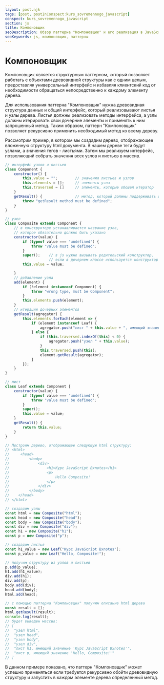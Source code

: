 ```yaml
---
layout: post.njk
tags: [post, postInConspect:kurs_sovremennogo_javascript]
conspect: kurs_sovremennogo_javascript
section: js
title: Компоновщик
seoDescription: Обзор паттерна "Компоновщик" и его реализация в JavaScript.
seoKeywords: js, компоновщик, паттерны
---
```

# Компоновщик

Компоновщик является структурным паттерном, который позволяет работать с объектами древовидной структуры как с одним целым, предоставляя универсальный интерфейс и избавляя клиентский код от необходимости обращаться непосредственно к каждому элементу дерева.

Для использования паттерна "Компоновщик" нужна древовидная структура данных и общий интерфейс, который реализовывают листья и узлы дерева. Листья должны реализовать методы интерфейса, а узлы должны итерировать свои дочерние элементы и применять к ним запрошенный метод. Таким образом, паттерн "Компоновщик" позволяет рекурсивно применить необходимый метод ко всему дереву.

Рассмотрим пример, в котором мы создадим дерево, отображающее вложенную структуру html документа. В нашем дереве теги будут узлами, а значения тегов - листьями. Затем мы реализуем интерфейс, позволяющий собрать значения всех узлов и листьев в массив.

```js
// интерфейс узлов и листьев
class Component {
    constructor() {
        this.value = "";        // значения листьев и узлов
        this.elements = [];     // элементы узла
        this.traversed = []     // элементы, которые обошел итератор
    }
    getResult() {               // метод, который должны поддерживать листья и узлы
        throw "getResult method must be defined";
    }
}

// узел
class Composite extends Component {
    // в конструкторе устанавливается название узла,
    // которое обязательно должно быть указано
    constructor(value) {
        if (typeof value === "undefined") {
            throw "value must be defined";
        }
        super();    // в js нужно вызывать родительский конструктор, 
                    // если в дочернем классе используется конструктор
        this.value = value;            

    }
    // добавление узла
    add(element) {
        if (!element instanceof Component) {
            throw "wrong type, must be Component";
        }
        this.elements.push(element);
    }
    // итерация дочерних элементов
    getResult(agregator) {
        this.elements.forEach(element => {
            if (element instanceof Leaf) {
                agregator.push("лист " + this.value + ", имеющий значение '" + element.getResult() + "'");
            } else {
                if (this.traversed.indexOf(this) < 0) {
                    agregator.push("узел " + this.value);
                }
                this.traversed.push(this);
                element.getResult(agregator);
            }
        });
    }
}

// лист
class Leaf extends Component {
    constructor(value) {
        if (typeof value === "undefined") {
            throw "value must be defined";
        }
        super();
        this.value = value;
    }
    getResult() {
        return this.value;
    }
}

// Построим дерево, отображающее следующую html структуру:
// <html>
//     <head>
//         <body>
//             <div>
//                 <h1>Курс JavaScript Bxnotes</h1>
//                 <p>
//                     Hello Composite!
//                 </p>
//             </div>
//         </body>
//    </head>
// </html>

// создадим узлы
const html = new Composite("html");
const head = new Composite("head");
const body = new Composite("body");
const div = new Composite("div");
const h1 = new Composite("h1");
const p = new Composite("p");

// создадим листья
const h1_value = new Leaf("Курс JavaScript Bxnotes");
const p_value = new Leaf("Hello, Composite!");

// получим структуру из узлов и листьев
p.add(p_value);
h1.add(h1_value);
div.add(h1);
div.add(p);
body.add(div);
head.add(body);
html.add(head);

// с помощью паттерна "Компоновщик" получим описание html дерева
const result = [];
html.getResult(result);
console.log(result);
// будет выведен массив: 
// [
//  "узел html", 
//  "узел head", 
//  "узел body", 
//  "узел div", 
//  "лист h1, имеющий значение 'Курс JavaScript Bxnotes'", 
//  "лист p, имеющий значение 'Hello, Composite!'"
// ]
```

В данном примере показано, что паттерн "Компоновщик" может успешно применяться если требуется рекурсивно обойти древовидную структуру и запустить в каждом элементе дерева определенный метод.